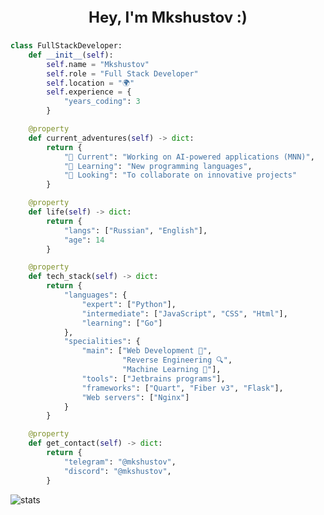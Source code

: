 <p align="center" style="font-size: 24px; font-weight: bold;">Hey, I'm Mkshustov :)</p>

```python
class FullStackDeveloper:
    def __init__(self):
        self.name = "Mkshustov"
        self.role = "Full Stack Developer"
        self.location = "🌍"
        self.experience = {
            "years_coding": 3
        }

    @property
    def current_adventures(self) -> dict:
        return {
            "🔭 Current": "Working on AI-powered applications (MNN)",
            "🌱 Learning": "New programming languages",
            "👯 Looking": "To collaborate on innovative projects"
        }

    @property
    def life(self) -> dict:
        return {
            "langs": ["Russian", "English"],
            "age": 14
        }

    @property
    def tech_stack(self) -> dict:
        return {
            "languages": {
                "expert": ["Python"],
                "intermediate": ["JavaScript", "CSS", "Html"],
                "learning": ["Go"]
            },
            "specialities": {
                "main": ["Web Development 🎯",
                         "Reverse Engineering 🔍",
                         "Machine Learning 🤖"],
                "tools": ["Jetbrains programs"],
                "frameworks": ["Quart", "Fiber v3", "Flask"],
                "Web servers": ["Nginx"]
            }
        }

    @property
    def get_contact(self) -> dict:
        return {
            "telegram": "@mkshustov",
            "discord": "@mkshustov",
        }
```


<img src="https://github-readme-stats.vercel.app/api?username=Mkshustov&show_icons=true&theme=radical&include_all_commits=true" alt="stats" style="display: block; margin: 0 auto;" />



